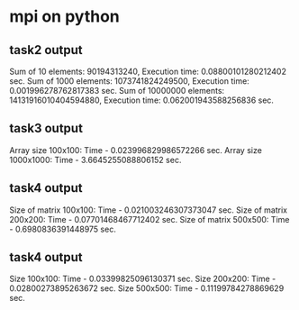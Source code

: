 # mpi on python

## task2 output
Sum of 10 elements: 90194313240, Execution time: 0.08800101280212402 sec.
Sum of 1000 elements: 1073741824249500, Execution time: 0.001996278762817383 sec.
Sum of 10000000 elements: 14131916010404594880, Execution time: 0.062001943588256836 sec.

## task3 output
Array size 100x100: Time - 0.023996829986572266 sec.
Array size 1000x1000: Time - 3.6645255088806152 sec.

## task4 output
Size of matrix 100x100: Time - 0.021003246307373047 sec.
Size of matrix 200x200: Time - 0.07701468467712402 sec.
Size of matrix 500x500: Time - 0.6980836391448975 sec.

## task4 output
Size 100x100: Time - 0.03399825096130371 sec.
Size 200x200: Time - 0.02800273895263672 sec.
Size 500x500: Time - 0.11199784278869629 sec.
